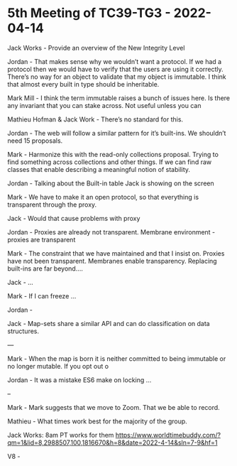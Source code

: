 # 5th Meeting of TC39-TG3 - 2022-04-14

Jack Works - Provide an overview of the New Integrity Level

Jordan - That makes sense why we wouldn’t want a protocol. If we had a protocol then we would have to verify that the users are using it correctly. There’s no way for an object to validate that my object is immutable. I think that almost every built in type should be inheritable.

Mark Mill - I think the term immutable raises a bunch of issues here. Is there any invariant that you can stake across. Not useful unless you can

Mathieu Hofman & Jack Work - There’s no standard for this.

Jordan - The web will follow a similar pattern for it’s built-ins. We shouldn’t need 15 proposals.

Mark - Harmonize this with the read-only collections proposal. Trying to find something across collections and other things. If we can find raw classes that enable describing a meaningful notion of stability.

Jordan - Talking about the Built-in table Jack is showing on the screen

Mark - We have to make it an open protocol, so that everything is transparent through the proxy.

Jack - Would that cause problems with proxy

Jordan - Proxies are already not transparent. Membrane environment - proxies are transparent

Mark - The constraint that we have maintained and that I insist on. Proxies have not been transparent. Membranes enable transparency. Replacing built-ins are far beyond….

Jack - …

Mark - If I can freeze …

Jordan -

Jack - Map-sets share a similar API and can do classification on data structures.

—

Mark - When the map is born it is neither committed to being immutable or no longer mutable. If you opt out o

Jordan - It was a mistake ES6 make on locking …

–

Mark - Mark suggests that we move to Zoom. That we be able to record.

Mathieu - What times work best for the majority of the group.

Jack Works: 8am PT works for them https://www.worldtimebuddy.com/?qm=1&lid=8,2988507,100,1816670&h=8&date=2022-4-14&sln=7-9&hf=1

V8 -
